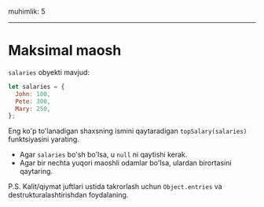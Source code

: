 muhimlik: 5

---

# Maksimal maosh

`salaries` obyekti mavjud:

```js
let salaries = {
  John: 100,
  Pete: 300,
  Mary: 250,
};
```

Eng ko'p to'lanadigan shaxsning ismini qaytaradigan `topSalary(salaries)` funktsiyasini yarating.

- Agar `salaries` bo'sh bo'lsa, u `null` ni qaytishi kerak.
- Agar bir nechta yuqori maoshli odamlar bo'lsa, ulardan birortasini qaytaring.

P.S. Kalit/qiymat juftlari ustida takrorlash uchun `Object.entries` va destrukturalashtirishdan foydalaning.
